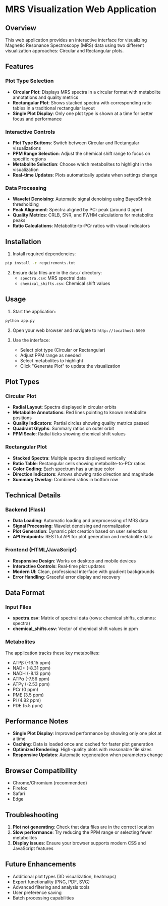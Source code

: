 # MRS Visualization Web Application

## Overview
This web application provides an interactive interface for visualizing Magnetic Resonance Spectroscopy (MRS) data using two different visualization approaches: Circular and Rectangular plots.

## Features

### Plot Type Selection
- **Circular Plot**: Displays MRS spectra in a circular format with metabolite annotations and quality metrics
- **Rectangular Plot**: Shows stacked spectra with corresponding ratio tables in a traditional rectangular layout
- **Single Plot Display**: Only one plot type is shown at a time for better focus and performance

### Interactive Controls
- **Plot Type Buttons**: Switch between Circular and Rectangular visualizations
- **PPM Range Selection**: Adjust the chemical shift range to focus on specific regions
- **Metabolite Selection**: Choose which metabolites to highlight in the visualization
- **Real-time Updates**: Plots automatically update when settings change

### Data Processing
- **Wavelet Denoising**: Automatic signal denoising using BayesShrink thresholding
- **Peak Alignment**: Spectra aligned by PCr peak (around 0 ppm)
- **Quality Metrics**: CRLB, SNR, and FWHM calculations for metabolite peaks
- **Ratio Calculations**: Metabolite-to-PCr ratios with visual indicators

## Installation

1. Install required dependencies:
```bash
pip install -r requirements.txt
```

2. Ensure data files are in the `data/` directory:
   - `spectra.csv`: MRS spectral data
   - `chemical_shifts.csv`: Chemical shift values

## Usage

1. Start the application:
```bash
python app.py
```

2. Open your web browser and navigate to `http://localhost:5000`

3. Use the interface:
   - Select plot type (Circular or Rectangular)
   - Adjust PPM range as needed
   - Select metabolites to highlight
   - Click "Generate Plot" to update the visualization

## Plot Types

### Circular Plot
- **Radial Layout**: Spectra displayed in circular orbits
- **Metabolite Annotations**: Red lines pointing to known metabolite positions
- **Quality Indicators**: Partial circles showing quality metrics passed
- **Quadrant Glyphs**: Summary ratios on outer orbit
- **PPM Scale**: Radial ticks showing chemical shift values

### Rectangular Plot
- **Stacked Spectra**: Multiple spectra displayed vertically
- **Ratio Table**: Rectangular cells showing metabolite-to-PCr ratios
- **Color Coding**: Each spectrum has a unique color
- **Direction Indicators**: Arrows showing ratio direction and magnitude
- **Summary Overlay**: Combined ratios in bottom row

## Technical Details

### Backend (Flask)
- **Data Loading**: Automatic loading and preprocessing of MRS data
- **Signal Processing**: Wavelet denoising and normalization
- **Plot Generation**: Dynamic plot creation based on user selections
- **API Endpoints**: RESTful API for plot generation and metabolite data

### Frontend (HTML/JavaScript)
- **Responsive Design**: Works on desktop and mobile devices
- **Interactive Controls**: Real-time plot updates
- **Modern UI**: Clean, professional interface with gradient backgrounds
- **Error Handling**: Graceful error display and recovery

## Data Format

### Input Files
- **spectra.csv**: Matrix of spectral data (rows: chemical shifts, columns: spectra)
- **chemical_shifts.csv**: Vector of chemical shift values in ppm

### Metabolites
The application tracks these key metabolites:
- ATPβ (-16.15 ppm)
- NAD+ (-8.31 ppm)
- NADH (-8.13 ppm)
- ATPα (-7.56 ppm)
- ATPγ (-2.53 ppm)
- PCr (0 ppm)
- PME (3.5 ppm)
- Pi (4.82 ppm)
- PDE (5.5 ppm)

## Performance Notes

- **Single Plot Display**: Improved performance by showing only one plot at a time
- **Caching**: Data is loaded once and cached for faster plot generation
- **Optimized Rendering**: High-quality plots with reasonable file sizes
- **Responsive Updates**: Automatic regeneration when parameters change

## Browser Compatibility

- Chrome/Chromium (recommended)
- Firefox
- Safari
- Edge

## Troubleshooting

1. **Plot not generating**: Check that data files are in the correct location
2. **Slow performance**: Try reducing the PPM range or selecting fewer metabolites
3. **Display issues**: Ensure your browser supports modern CSS and JavaScript features

## Future Enhancements

- Additional plot types (3D visualization, heatmaps)
- Export functionality (PNG, PDF, SVG)
- Advanced filtering and analysis tools
- User preference saving
- Batch processing capabilities 